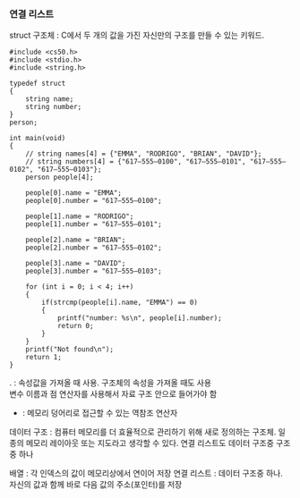 ### 연결 리스트

struct 구조체 : C에서 두 개의 값을 가진 자신만의 구조를 만들 수 있는 키워드.

```
#include <cs50.h>
#include <stdio.h>
#include <string.h>

typedef struct
{
    string name;
    string number;
}
person;

int main(void)
{
    // string names[4] = {"EMMA", "RODRIGO", "BRIAN", "DAVID"};
    // string numbers[4] = {"617–555–0100", "617–555–0101", "617–555–0102", "617–555–0103"};
    person people[4];
    
    people[0].name = "EMMA";
    people[0].number = "617–555–0100";
    
    people[1].name = "RODRIGO";
    people[1].number = "617–555–0101";
    
    people[2].name = "BRIAN";
    people[2].number = "617–555–0102";
    
    people[3].name = "DAVID";
    people[3].number = "617–555–0103";
    
    for (int i = 0; i < 4; i++)
    {
        if(strcmp(people[i].name, "EMMA") == 0)
        {
            printf("number: %s\n", people[i].number);
            return 0;
        }
    }
    printf("Not found\n");
    return 1;
}
```

. : 속성값을 가져올 때 사용. 구조체의 속성을 가져올 때도 사용<br>
변수 이름과 점 연산자를 사용해서 자료 구조 안으로 들어가야 함

* : 메모리 덩어리로 접근할 수 있는 역참조 연산자

데이터 구조 : 컴퓨터 메모리를 더 효율적으로 관리하기 위해 새로 정의하는 구조체. 일종의 메모리 레이아웃 또는 지도라고 생각할 수 있다. 연결 
리스트도 데이터 
구조중 
구조중 하나


배열 : 각 인덱스의 값이 메모리상에서 연이어 저장 
연결 리스트 : 데이터 구조중 하나. 자신의 값과 함께 바로 다음 값의 주소(포인터)를 저장 
